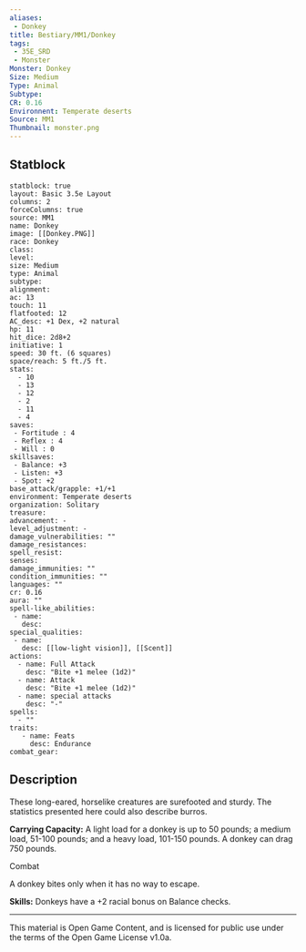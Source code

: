 ```yaml
---
aliases:
 - Donkey
title: Bestiary/MM1/Donkey
tags: 
 - 35E_SRD
 - Monster
Monster: Donkey
Size: Medium
Type: Animal
Subtype: 
CR: 0.16
Environnent: Temperate deserts
Source: MM1
Thumbnail: monster.png
---
```


## Statblock

```statblock
statblock: true
layout: Basic 3.5e Layout
columns: 2
forceColumns: true
source: MM1 
name: Donkey
image: [[Donkey.PNG]]
race: Donkey
class: 
level: 
size: Medium
type: Animal
subtype: 
alignment: 
ac: 13
touch: 11
flatfooted: 12
AC_desc: +1 Dex, +2 natural
hp: 11
hit_dice: 2d8+2
initiative: 1
speed: 30 ft. (6 squares)
space/reach: 5 ft./5 ft.
stats:
  - 10
  - 13
  - 12
  - 2
  - 11
  - 4
saves:
 - Fortitude : 4
 - Reflex : 4
 - Will : 0
skillsaves:
 - Balance: +3
 - Listen: +3
 - Spot: +2
base_attack/grapple: +1/+1
environment: Temperate deserts
organization: Solitary
treasure: 
advancement: -
level_adjustment: -
damage_vulnerabilities: ""
damage_resistances: 
spell_resist: 
senses: 
damage_immunities: ""
condition_immunities: ""
languages: ""
cr: 0.16
aura: ""
spell-like_abilities:
 - name: 
   desc: 
special_qualities:
 - name:
   desc: [[low-light vision]], [[Scent]]
actions:
  - name: Full Attack
    desc: "Bite +1 melee (1d2)"
  - name: Attack
    desc: "Bite +1 melee (1d2)"
  - name: special attacks
    desc: "-"
spells:
  - ""
traits:
   - name: Feats
     desc: Endurance
combat_gear:  
```

## Description



These long-eared, horselike creatures are surefooted and sturdy. The statistics presented here could also describe burros.


**Carrying Capacity:** A light load for a donkey is up to 50 pounds; a medium load, 51-100 pounds; and a heavy load, 101-150 pounds. A donkey can drag 750 pounds.

Combat

A donkey bites only when it has no way to escape.


**Skills:** Donkeys have a +2 racial bonus on Balance checks.

---

This material is Open Game Content, and is licensed for public use under the terms of the Open Game License v1.0a.
